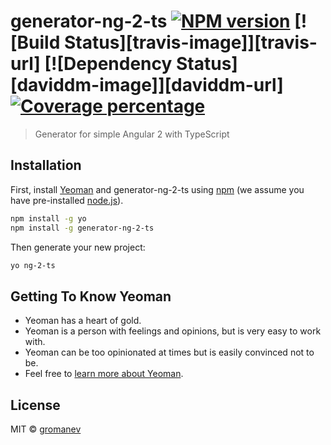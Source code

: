 # generator-ng-2-ts [![NPM version][npm-image]][npm-url] [![Build Status][travis-image]][travis-url] [![Dependency Status][daviddm-image]][daviddm-url] [![Coverage percentage][coveralls-image]][coveralls-url]
> Generator for simple Angular 2 with TypeScript

## Installation

First, install [Yeoman](http://yeoman.io) and generator-ng-2-ts using [npm](https://www.npmjs.com/) (we assume you have pre-installed [node.js](https://nodejs.org/)).

```bash
npm install -g yo
npm install -g generator-ng-2-ts
```

Then generate your new project:

```bash
yo ng-2-ts
```

## Getting To Know Yeoman

 * Yeoman has a heart of gold.
 * Yeoman is a person with feelings and opinions, but is very easy to work with.
 * Yeoman can be too opinionated at times but is easily convinced not to be.
 * Feel free to [learn more about Yeoman](http://yeoman.io/).

## License

MIT © [gromanev](http://lynx.pro)


[npm-image]: https://badge.fury.io/js/generator-ng-2-ts.svg
[npm-url]: https://npmjs.org/package/generator-ng-2-ts
[coveralls-image]: https://coveralls.io/repos/gromanev/generator-ng-2-ts/badge.svg
[coveralls-url]: https://coveralls.io/r/gromanev/generator-ng-2-ts
